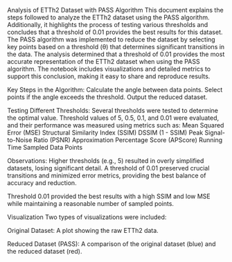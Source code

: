Analysis of ETTh2 Dataset with PASS Algorithm
This document explains the steps followed to analyze the ETTh2 dataset using the PASS algorithm. Additionally, it highlights the process of testing various thresholds and concludes that a threshold of 0.01 provides the best results for this dataset. 
The PASS algorithm was implemented to reduce the dataset by selecting key points based on a threshold (θ) that determines significant transitions in the data.
The analysis determined that a threshold of 0.01 provides the most accurate representation of the ETTh2 dataset when using the PASS algorithm. The notebook includes visualizations and detailed metrics to support this conclusion, making it easy to share and reproduce results.

Key Steps in the Algorithm:
Calculate the angle between data points.
Select points if the angle exceeds the threshold.
Output the reduced dataset.

Testing Different Thresholds:
Several thresholds were tested to determine the optimal value. Threshold values of 5, 0.5, 0.1, and 0.01 were evaluated, and their performance was measured using metrics such as:
Mean Squared Error (MSE)
Structural Similarity Index (SSIM)
DSSIM (1 - SSIM)
Peak Signal-to-Noise Ratio (PSNR)
Approximation Percentage Score (APScore)
Running Time
Sampled Data Points

Observations:
Higher thresholds (e.g., 5) resulted in overly simplified datasets, losing significant detail.
A threshold of 0.01 preserved crucial transitions and minimized error metrics, providing the best balance of accuracy and reduction.

Threshold 0.01 provided the best results with a high SSIM and low MSE while maintaining a reasonable number of sampled points.

Visualization
Two types of visualizations were included:

Original Dataset:
A plot showing the raw ETTh2 data.

Reduced Dataset (PASS):
A comparison of the original dataset (blue) and the reduced dataset (red).
